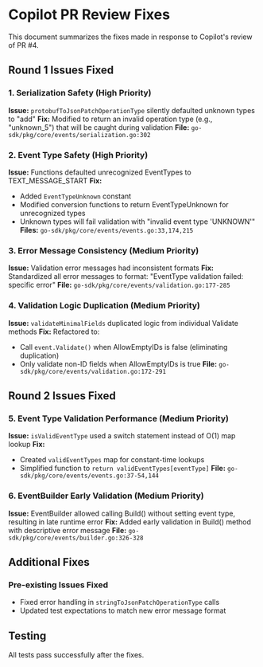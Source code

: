 # Copilot PR Review Fixes

This document summarizes the fixes made in response to Copilot's review of PR #4.

## Round 1 Issues Fixed

### 1. Serialization Safety (High Priority)
**Issue:** `protobufToJsonPatchOperationType` silently defaulted unknown types to "add"
**Fix:** Modified to return an invalid operation type (e.g., "unknown_5") that will be caught during validation
**File:** `go-sdk/pkg/core/events/serialization.go:302`

### 2. Event Type Safety (High Priority)  
**Issue:** Functions defaulted unrecognized EventTypes to TEXT_MESSAGE_START
**Fix:** 
- Added `EventTypeUnknown` constant
- Modified conversion functions to return EventTypeUnknown for unrecognized types
- Unknown types will fail validation with "invalid event type 'UNKNOWN'"
**Files:** `go-sdk/pkg/core/events/events.go:33,174,215`

### 3. Error Message Consistency (Medium Priority)
**Issue:** Validation error messages had inconsistent formats
**Fix:** Standardized all error messages to format: "EventType validation failed: specific error"
**File:** `go-sdk/pkg/core/events/validation.go:177-285`

### 4. Validation Logic Duplication (Medium Priority)
**Issue:** `validateMinimalFields` duplicated logic from individual Validate methods
**Fix:** Refactored to:
- Call `event.Validate()` when AllowEmptyIDs is false (eliminating duplication)
- Only validate non-ID fields when AllowEmptyIDs is true
**File:** `go-sdk/pkg/core/events/validation.go:172-291`

## Round 2 Issues Fixed

### 5. Event Type Validation Performance (Medium Priority)
**Issue:** `isValidEventType` used a switch statement instead of O(1) map lookup
**Fix:** 
- Created `validEventTypes` map for constant-time lookups
- Simplified function to `return validEventTypes[eventType]`
**File:** `go-sdk/pkg/core/events/events.go:37-54,144`

### 6. EventBuilder Early Validation (Medium Priority)
**Issue:** EventBuilder allowed calling Build() without setting event type, resulting in late runtime error
**Fix:** Added early validation in Build() method with descriptive error message
**File:** `go-sdk/pkg/core/events/builder.go:326-328`

## Additional Fixes

### Pre-existing Issues Fixed
- Fixed error handling in `stringToJsonPatchOperationType` calls
- Updated test expectations to match new error message format

## Testing
All tests pass successfully after the fixes.